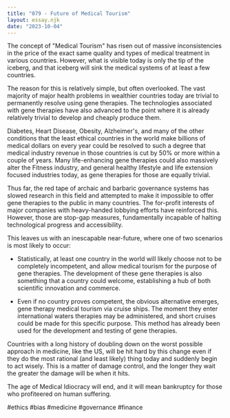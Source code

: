 ```yaml
---
title: "079 - Future of Medical Tourism"
layout: essay.njk
date: "2023-10-04"
---
```


The concept of "Medical Tourism" has risen out of massive inconsistencies in the price of the exact same quality and types of medical treatment in various countries. However, what is visible today is only the tip of the iceberg, and that iceberg will sink the medical systems of at least a few countries.

The reason for this is relatively simple, but often overlooked. The vast majority of major health problems in wealthier countries today are trivial to permanently resolve using gene therapies. The technologies associated with gene therapies have also advanced to the point where it is already relatively trivial to develop and cheaply produce them.

Diabetes, Heart Disease, Obesity, Alzheimer's, and many of the other conditions that the least ethical countries in the world make billions of medical dollars on every year could be resolved to such a degree that medical industry revenue in those countries is cut by 50% or more within a couple of years. Many life-enhancing gene therapies could also massively alter the Fitness industry, and general healthy lifestyle and life extension focused industries today, as gene therapies for those are equally trivial.

Thus far, the red tape of archaic and barbaric governance systems has slowed research in this field and attempted to make it impossible to offer gene therapies to the public in many countries. The for-profit interests of major companies with heavy-handed lobbying efforts have reinforced this. However, those are stop-gap measures, fundamentally incapable of halting technological progress and accessibility.

This leaves us with an inescapable near-future, where one of two scenarios is most likely to occur:

- Statistically, at least one country in the world will likely choose not to be completely incompetent, and allow medical tourism for the purpose of gene therapies. The development of these gene therapies is also something that a country could welcome, establishing a hub of both scientific innovation and commerce.

- Even if no country proves competent, the obvious alternative emerges, gene therapy medical tourism via cruise ships. The moment they enter international waters therapies may be administered, and short cruises could be made for this specific purpose. This method has already been used for the development and testing of gene therapies.

Countries with a long history of doubling down on the worst possible approach in medicine, like the US, will be hit hard by this change even if they do the most rational (and least likely) thing today and suddenly begin to act wisely. This is a matter of damage control, and the longer they wait the greater the damage will be when it hits.

The age of Medical Idiocracy will end, and it will mean bankruptcy for those who profiteered on human suffering.

#ethics #bias #medicine #governance #finance
